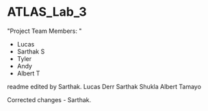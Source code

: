 # ATLAS_Lab_3
"Project Team Members: "
- Lucas
- Sarthak S
- Tyler
- Andy
- Albert T

readme edited by Sarthak.
Lucas Derr
Sarthak Shukla
Albert Tamayo

Corrected changes - Sarthak.
